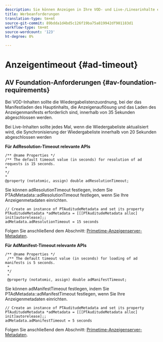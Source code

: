 ```yaml
---
description: Sie können Anzeigen in Ihre VOD- und Live-/Linearinhalte einfügen, indem Sie die Adobe Primetime-Benutzeroberfläche für die Anzeigenentscheidung verwenden.
title: Werbeanforderungen
translation-type: tm+mt
source-git-commit: 89bdda1d4bd5c126f19ba75a819942df901183d1
workflow-type: tm+mt
source-wordcount: '123'
ht-degree: 0%

---
```



# Anzeigentimeout {#ad-timeout}

## AV Foundation-Anforderungen {#av-foundation-requirements}

Bei VOD-Inhalten sollte die Wiedergabelistenzuordnung, bei der das Manifestladen des Hauptinhalts, die Anzeigenauflösung und das Laden des Anzeigenmanifests erforderlich sind, innerhalb von 35 Sekunden abgeschlossen werden.

Bei Live-Inhalten sollte jedes Mal, wenn die Wiedergabeliste aktualisiert wird, die Synchronisierung der Wiedergabeliste innerhalb von 20 Sekunden abgeschlossen werden

**Für AdResolution-Timeout relevante APIs**

```
/** @name Properties */
/** The default timeout value (in seconds) for resolution of ad requests is 15 seconds.
*
*/
*
@property (notatomic, assign) double adResolutionTimeout;
```

Sie können adResolutionTimeout festlegen, indem Sie PTAdMetadata::adResolutionTimeout festlegen, wenn Sie Ihre Anzeigenmetadaten einrichten.

```
// Create an instance of PTAuditudeMetadata and set its property
PTAuditudeMetadata *adMetadata = [[[PTAuditudeMetadata alloc] init]autorelease];;
adMetadata.adResolutionTimeout = 15 seconds
```

Folgen Sie anschließend dem Abschnitt: [Primetime-Anzeigenserver-Metadaten](/help/programming/tvsdk-3x-ios-prog/ios-3x-advertising/ios-3x-primetime-ad-serving-metadata/ios-3x-primetime-ad-serving-metadata.md).

**Für AdManifest-Timeout relevante APIs**

```
/** @name Properties */
 /** The default timeout value (in seconds) for loading of ad manifests is 5 seconds.
 *
 */
 *
 @property (notatomic, assign) double adManifestTimeout; 
```

Sie können adManifestTimeout festlegen, indem Sie PTAdMetadata::adManifestTimeout festlegen, wenn Sie Ihre Anzeigenmetadaten einrichten.


```
// Create an instance of PTAuditudeMetadata and set its property
PTAuditudeMetadata *adMetadata = [[[PTAuditudeMetadata alloc] init]autorelease];;
adMetadata.adManifestTimeout = 5 seconds
```

Folgen Sie anschließend dem Abschnitt: [Primetime-Anzeigenserver-Metadaten](/help/programming/tvsdk-3x-ios-prog/ios-3x-advertising/ios-3x-primetime-ad-serving-metadata/ios-3x-primetime-ad-serving-metadata.md).
